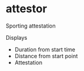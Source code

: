 # attestor
Sporting attestation

Displays
* Duration from start time
* Distance from start point
* Attestation
